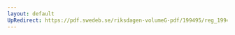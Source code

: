 ```yaml
---
layout: default
UpRedirect: https://pdf.swedeb.se/riksdagen-volumeG-pdf/199495/reg_199495/reg_199495_0261.pdf
---
```

